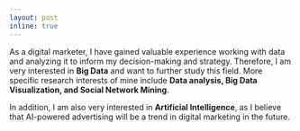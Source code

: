 ```yaml
---
layout: post
inline: true
---
```


As a digital marketer, I have gained valuable experience working with data and analyzing it to inform my decision-making and strategy. Therefore, I am very interested in <b>Big Data</b> and want to further study this field.
More specific research interests of mine include <b>Data analysis, Big Data Visualization, and Social Network Mining</b>.

In addition, I am also very interested in <b>Artificial Intelligence</b>, as I believe that AI-powered advertising will be a trend in digital marketing in the future.
